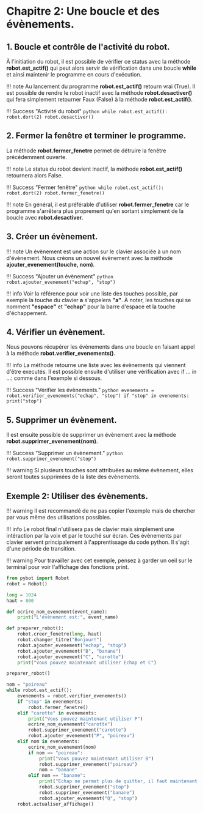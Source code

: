 # Chapitre 2: Une boucle et des évènements.

## 1. Boucle et contrôle de l'activité du robot.

À l'initiation du robot, il est possible de vérifier ce status avec la méthode **robot.est_actif()** qui peut alors servir de vérification dans une boucle **while** et ainsi maintenir le programme en cours d'exécution.

!!! note
    Au lancement du programme **robot.est_actif()** retourn vrai (True).
    Il est possible de rendre le robot inactif avec la méthode **robot.desactiver()** qui fera simplement retourner Faux (False) à la méthode **robot.est_actif()**.

!!! Success "Activité du robot"
    ```python
    while robot.est_actif():
        robot.dort(2)
        robot.desactiver()
    ```

## 2. Fermer la fenêtre et terminer le programme.

La méthode **robot.fermer_fenetre** permet de détruire la fenêtre précédemment ouverte.

!!! note
    Le status du robot devient inactif, la méthode **robot.est_actif()** retournera alors False.

!!! Success "Fermer fenêtre"
    ```python
    while robot.est_actif():
        robot.dort(2)
        robot.fermer_fenetre()
    ```

!!! note
    En général, il est préférable d'utiliser **robot.fermer_fenetre** car le programme s'arrêtera plus proprement qu'en sortant simplement de la boucle avec **robot.desactiver**.

## 3. Créer un évènement.

!!! note
    Un évènement est une action sur le clavier associée à un nom d'évènement. Nous créons un nouvel évènement avec la méthode **ajouter_evenement(touche, nom)**.

!!! Success "Ajouter un évènement"
    ```python
        robot.ajouter_evenement("echap", "stop")
    ```

!!! info
    Voir la référence pour voir une liste des touches possible, par exemple la touche du clavier **a** s'appelera **"a"**. À noter, les touches qui se nomment **"espace"** et **"echap"** pour la barre d'espace et la touche d'échappement.

## 4. Vérifier un évènement.

Nous pouvons récupérer les évènements dans une boucle en faisant appel à la méthode **robot.verifier_evenements()**.

!!! info
    La méthode retourne une liste avec les évènements qui viennent d'être executés. Il est possible ensuite d'utiliser une vérification avec if ... in ...: comme dans l'exemple si dessous.

!!! Success "Vérifier les évènements."
    ```python
        evenements = robot.verifier_evenements("echap", "stop")
        if "stop" in evenements:
            print("stop")
    ```

## 5. Supprimer un évènement.

Il est ensuite possible de supprimer un évènement avec la méthode **robot.supprimer_evenement(nom)**.

!!! Success "Supprimer un évènement."
    ```python
        robot.supprimer_evenement("stop")
    ```

!!! warning
    Si plusieurs touches sont attribuées au même évènement, elles seront toutes supprimées de la liste des évènements.

## Exemple 2: Utiliser des évènements.

!!! warning
    Il est recommandé de ne pas copier l'exemple mais de chercher par vous même des utilisations possibles.

!!! info
    Le robot final n'utilisera pas de clavier mais simplement une intéraction par la voix et par le touché sur écran. Ces évènements par clavier servent principalement à l'apprentissage du code python. Il s'agit d'une période de transition.

!!! warning
    Pour travailler avec cet exemple, pensez à garder un oeil sur le terminal pour voir l'affichage des fonctions print.

```python
from pybot import Robot
robot = Robot()

long = 1024
haut = 800

def ecrire_nom_evenement(event_name):
    print("L'évènement est:", event_name)

def preparer_robot():
    robot.creer_fenetre(long, haut)
    robot.changer_titre("Bonjour!")
    robot.ajouter_evenement("echap", "stop")
    robot.ajouter_evenement("B", "banane")
    robot.ajouter_evenement("C", "carotte")
    print("Vous pouvez maintenant utiliser Echap et C")

preparer_robot()

nom = "poireau"
while robot.est_actif():
    evenements = robot.verifier_evenements()
    if "stop" in evenements:
        robot.fermer_fenetre()
    elif "carotte" in evenements:
        print("Vous pouvez maintenant utiliser P")
        ecrire_nom_evenement("carotte")
        robot.supprimer_evenement("carotte")
        robot.ajouter_evenement("P", "poireau")
    elif nom in evenements:
        ecrire_nom_evenement(nom)
        if nom == "poireau":
            print("Vous pouvez maintenant utiliser B")
            robot.supprimer_evenement("poireau")
            nom = "banane"
        elif nom == "banane":
            print("Echap ne permet plus de quitter, il faut maintenant utiliser Q")
            robot.supprimer_evenement("stop")
            robot.supprimer_evenement("banane")
            robot.ajouter_evenement("Q", "stop")
    robot.actualiser_affichage()
```
